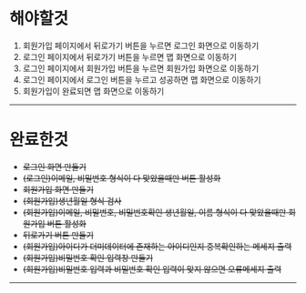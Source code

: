 # 해야할것

1. 회원가입 페이지에서 뒤로가기 버튼을 누르면 로그인 화면으로 이동하기
2. 로그인 페이지에서 뒤로가기 버튼을 누르면 맵 화면으로 이동하기
3. 로그인 페이지에서 회원가입 버튼을 누르면 회원가입 화면으로 이동하기
4. 로그인 페이지에서 로그인 버튼을 누르고 성공하면 맵 화면으로 이동하기
5. 회원가입이 완료되면 맵 화면으로 이동하기

***

# 완료한것

* ~~로그인 화면 만들기~~
* ~~(로그인)이메일, 비밀번호 형식이 다 맞았을때만 버튼 활성화~~
* ~~회원가입 화면 만들기~~
* ~~(회원가입)생년월일 형식 검사~~
* ~~(회원가입)이메일, 비밀번호, 비밀번호확인 생년월일, 이름 형식이 다 맞았을때만 회원가입 버튼 활성화~~
* ~~뒤로가기 버튼 만들기~~
* ~~(회원가입)아이디가 더미데이터에 존재하는 아이디인지 중복확인하는 메세지 출력~~
* ~~(회원가입)비밀번호 확인 입력창 만들기~~
* ~~(회원가입)비밀번호 입력과 비밀번호 확인 입력이 맞지 않으면 오류메세지 출력~~

***
